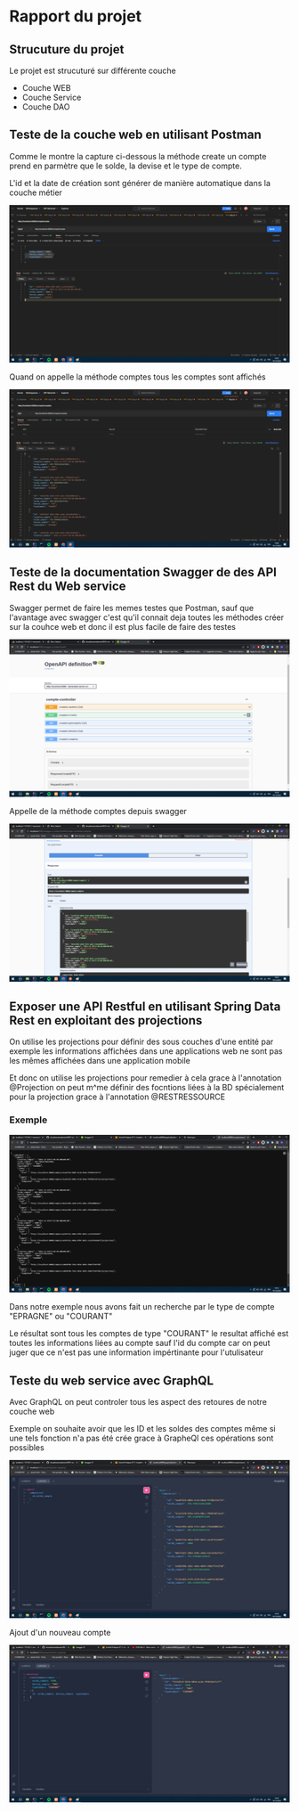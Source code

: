<h1>Rapport du projet</h1>
<h2>Strucuture du projet</h2>
<p>Le projet est strucuturé sur différente couche</p>
<ul>
<li>Couche WEB</li>
<li>Couche Service</li>
<li>Couche DAO</li>
</ul>
<h2>Teste de la couche web en utilisant  Postman</h2>
<p>Comme le montre la capture ci-dessous la méthode create un compte prend en parmètre que le solde, la devise et le type de compte.</p>
<p>L'id et la date de création sont générer de manière automatique dans la couche métier</p>
<img src="screens/ajouter.png">

<p>Quand on appelle la méthode comptes tous les comptes sont affichés</p>
<img src="screens/postman.png">

<h2>Teste de la documentation Swagger de des API Rest du Web service</h2>
<p>Swagger permet de faire les memes testes que Postman, sauf que l'avantage avec swagger c'est qu'il connait deja toutes les méthodes créer sur la couhce web et donc il est plus facile de faire des testes</p>
<img src="screens/swagger.png">
<p>Appelle de la méthode comptes depuis swagger</p>
<img src="screens/allswagger.png">

<h2>Exposer une API Restful en utilisant Spring Data Rest en exploitant des projections</h2>
<p>On utilise les projections pour définir des sous couches d'une entité par exemple les informations affichées dans une applications web ne sont pas les mêmes affichées dans une application mobile</p>
<p>Et donc on utilise les projections pour remedier à cela grace à l'annotation @Projection on peut m^me définir des focntions liées à la BD spécialement pour la projection grace à l'annotation @RESTRESSOURCE</p>
<h3>Exemple</h3>
<img src="screens/projection.png">
<p>Dans notre exemple nous avons fait un recherche par le type de compte "EPRAGNE" ou "COURANT"</p>
<p>Le résultat sont tous les comptes de type "COURANT" le resultat affiché est toutes les informations liées au compte sauf l'id du compte car on peut juger que ce n'est pas une information impértinante pour l'utulisateur</p>

<h2>Teste du web service avec GraphQL</h2>
<p>Avec GraphQL on peut controler tous les aspect des retoures de notre couche web</p>
<p>Exemple on souhaite avoir que les ID et les soldes des comptes même si une tels fonction n'a pas été crée grace à GrapheQl ces opérations sont possibles </p>
<img src="screens/grqpheql.png">
<p>Ajout d'un nouveau compte</p>
<img src="screens/ajoutergraph.png">